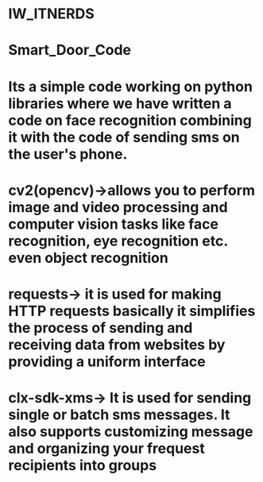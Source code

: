 # IW_ITNERDS
# Smart_Door_Code
# Its a simple code working on python libraries where we have written a code on face recognition combining it with the code of sending sms on the user's phone.
# cv2(opencv)->allows you to perform image and video processing and computer vision tasks like face recognition, eye recognition etc. even object recognition
# requests-> it is used for making HTTP requests basically it simplifies the process of sending and receiving data from websites by providing a uniform interface
# clx-sdk-xms-> It is used for sending single or batch sms messages. It also supports customizing message and organizing your frequest recipients into groups
